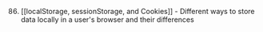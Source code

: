86. [[localStorage, sessionStorage, and Cookies]] - Different ways to store data locally in a user's browser and their differences